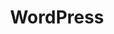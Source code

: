 ---
title: 'WordPress'
pageIntro: 'A collection of WordPress topics, tips and tricks to use in daily web development.'
metaTitle: ''
metaDesc: ''
collection: 'wordpress'
eleventyNavigation:
  key: WordPress
  order: 3  
layout: 'layouts/topic-overview.html'
---